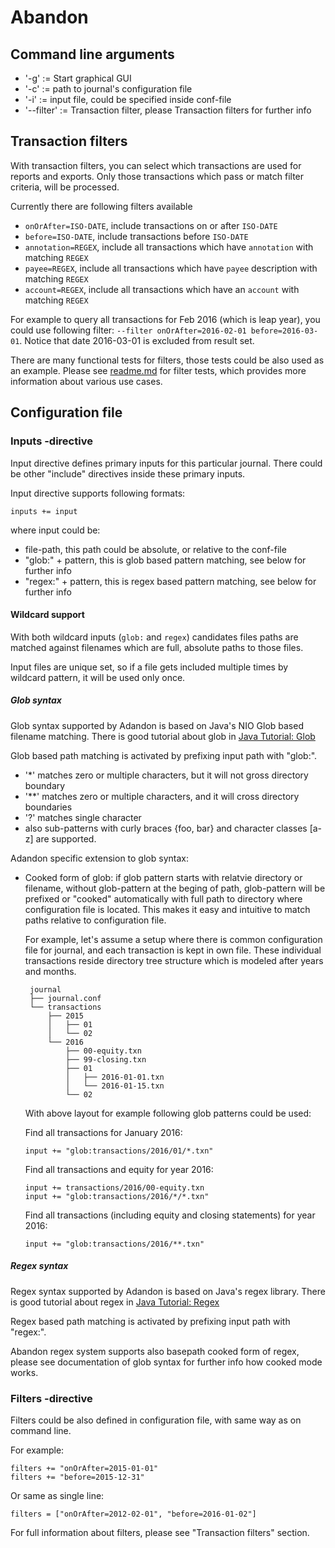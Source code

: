 # Abandon

## Command line arguments

 - '-g' := Start graphical GUI
 - '-c' <conf-file> := path to journal's configuration file
 - '-i' <input-file> := input file, could be specified inside conf-file
 - '--filter' <filter-definition> := Transaction filter, please Transaction filters for further info

## Transaction filters

With transaction filters, you can select which transactions are used for reports and exports.
Only those transactions which pass or match filter criteria, will be processed.

Currently there are following filters available
 
 - `onOrAfter=ISO-DATE`, include transactions on or after `ISO-DATE`
 - `before=ISO-DATE`, include transactions before `ISO-DATE`
 - `annotation=REGEX`, include all transactions which have `annotation` with matching `REGEX`
 - `payee=REGEX`, include all transactions which have `payee` description with matching `REGEX` 
 - `account=REGEX`, include all transactions which have an `account` with matching `REGEX`

For example to query all transactions for Feb 2016 (which is leap year), you could use following filter:
 `--filter onOrAfter=2016-02-01 before=2016-03-01`. Notice that date 2016-03-01 is excluded from result set. 

There are many functional tests for filters, those tests could be also used as an example.
Please see [readme.md](testCases/sclT0005-filters/readme.md) for filter tests, which provides more 
information about various use cases.

## Configuration file


### Inputs -directive

Input directive defines primary inputs for this particular journal. 
There could be other "include" directives inside these primary inputs.

Input directive supports following formats:

	inputs += input

where input could be:
 
 - file-path, this path could be absolute, or relative to the conf-file
 - "glob:" + pattern, this is glob based pattern matching, see below for further info
 - "regex:" + pattern, this is regex based pattern matching, see below for further info
      
#### Wildcard support

With both wildcard inputs (`glob:` and `regex`) candidates files paths are matched 
against filenames which are full, absolute paths to those files.

Input files are unique set, so if a file gets included multiple times by wildcard pattern,
it will be used only once. 

##### Glob syntax

Glob syntax supported by Adandon is based on Java's NIO Glob based filename matching.
There is good tutorial about glob in 
[Java Tutorial: Glob](https://docs.oracle.com/javase/tutorial/essential/io/fileOps.html#glob)
 
Glob based path matching is activated by prefixing input path with "glob:".
  
 - '*' matches zero or multiple characters, but it will not gross directory boundary
 - '**' matches zero or multiple characters, and it will cross directory boundaries
 - '?' matches single character 
 - also sub-patterns with curly braces {foo, bar} and character classes [a-z] are supported.
  
 Adandon specific extension to glob syntax:
 
 - Cooked form of glob: if glob pattern starts with relatvie directory or filename, 
   without glob-pattern at the beging of path, glob-pattern will be prefixed 
   or "cooked" automatically with full path to directory where configuration 
   file is located.   This makes it easy and intuitive to match paths relative to 
   configuration file.  

   For example, let's assume a setup where there is common configuration file for journal, 
   and each transaction is kept in own file. These individual transactions reside directory 
   tree structure which is modeled after years and months.

   ```
	journal
	├── journal.conf
	└── transactions
	    ├── 2015
	    │   ├── 01
	    │   └── 02
	    └── 2016
	        ├── 00-equity.txn
	        ├── 99-closing.txn
	        ├── 01
	        │   ├── 2016-01-01.txn
	        │   └── 2016-01-15.txn
	        └── 02
   ```

   With above layout for example following glob patterns could be used:

   Find all transactions for January 2016:

   `input += "glob:transactions/2016/01/*.txn"`

   Find all transactions and equity for year 2016:

   ```
   input += transactions/2016/00-equity.txn
   input += "glob:transactions/2016/*/*.txn"
   ```

   Find all transactions (including equity and closing statements) 
   for year 2016:

   `input += "glob:transactions/2016/**.txn"`


##### Regex syntax

Regex syntax supported by Adandon is based on Java's regex library.
There is good tutorial about regex in 
[Java Tutorial: Regex](https://docs.oracle.com/javase/tutorial/essential/regex/index.html)

Regex based path matching is activated by prefixing input path with "regex:". 

Abandon regex system supports also basepath cooked form of regex, please see 
documentation of glob syntax for further info how cooked mode works.

### Filters -directive

Filters could be also defined in configuration file, with same way as on command line.

For example:
```
filters += "onOrAfter=2015-01-01"
filters += "before=2015-12-31"
```

Or same as single line:

`filters = ["onOrAfter=2012-02-01", "before=2016-01-02"]`

For full information about filters, please see "Transaction filters" section.
